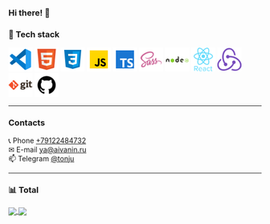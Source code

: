 ### Hi there! &#128075;

### &#128296; Tech stack<br/>
![VSCODE](/ico/vscode.png "VSCODE")
![HTML5](/ico/html.png "HTML5")
![CSS3](/ico/css.png "CSS3")
![JS](/ico/JS.png "JavaScript")
![TS](/ico/ts.png "TypeScript")
![SASS](/ico/sass.png "SASS")
![NODEJS](/ico/node.png "NODE.JS")
![REACT](/ico/react.png "REACT.JS")
![REDUX](/ico/redux.png "REDUX")
![GIT](/ico/git.png "GIT")
![GITHUB](/ico/github.png "GIT")
<hr />

### Contacts

 &#128222; Phone <a href = "tel:+79122484732">+79122484732</a> <br>
 &#9993; E-mail <a href = "mailto:ya@aivanin.ru">ya@aivanin.ru</a> <br>
 &#128235; Telegram <a href = "https://t.me/tonju">@tonju</a> <br>
<hr />

### &#128202; Total

<a href="https://github.com/anuraghazra/github-readme-stats">
  <img align="center" src="https://github-readme-stats.vercel.app/api?username=ivalexandr&show_icons=true&theme=radical" />
</a>
<a href="https://github.com/anuraghazra/github-readme-stats">
  <img align="center" src="https://github-readme-stats.vercel.app/api/top-langs?username=ivalexandr&show_icons=true&theme=radical" />
</a>
